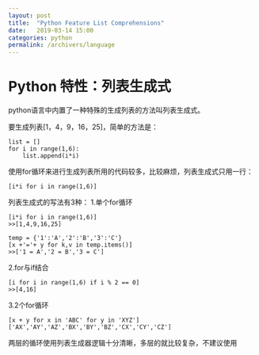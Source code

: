 ```yaml
---
layout: post
title:  "Python Feature List Comprehensions"
date:   2019-03-14 15:00
categories: python
permalink: /archivers/language
---
```


# Python 特性：列表生成式

python语言中内置了一种特殊的生成列表的方法叫列表生成式。

要生成列表[1，4，9，16，25]，简单的方法是：

```
list = []
for i in range(1,6):
    list.append(i*i)
```
使用for循环来进行生成列表所用的代码较多，比较麻烦，列表生成式只用一行：
```
[i*i for i in range(1,6)]
```
列表生成式的写法有3种：
1.单个for循环
```
[i*i for i in range(1,6)]
>>[1,4,9,16,25]
```
```
temp = {'1':'A','2':'B','3':'C'}
[x +'='+ y for k,v in temp.items()]
>>['1 = A','2 = B','3 = C']
```
2.for与if结合
```
[i for i in range(1,6) if i % 2 == 0]
>>[4,16]
```
3.2个for循环
```
[x + y for x in 'ABC' for y in 'XYZ']
['AX','AY','AZ','BX','BY','BZ','CX','CY','CZ']
```

两层的循环使用列表生成器逻辑十分清晰，多层的就比较复杂，不建议使用

